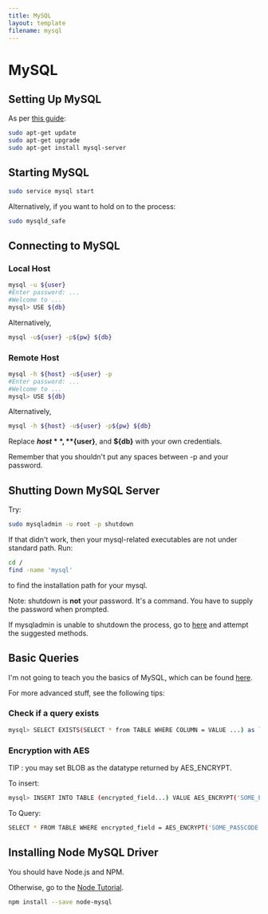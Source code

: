 ```yaml
---
title: MySQL
layout: template
filename: mysql
---
```


# MySQL

## Setting Up MySQL

As per [this guide](https://www.linode.com/docs/databases/mysql/install-mysql-on-ubuntu-14-04):

```bash
sudo apt-get update
sudo apt-get upgrade
sudo apt-get install mysql-server
```

## Starting MySQL

```bash
sudo service mysql start
```

Alternatively, if you want to hold on to the process:

```bash
sudo mysqld_safe
```

## Connecting to MySQL

### Local Host

```bash
mysql -u ${user}
#Enter password: ...
#Welcome to ...
mysql> USE ${db}
```

Alternatively,

```bash
mysql -u${user} -p${pw} ${db}
```

### Remote Host

```bash
mysql -h ${host} -u${user} -p
#Enter password: ...
#Welcome to ...
mysql> USE ${db}
```

Alternatively,

```bash
mysql -h ${host} -u${user} -p${pw} ${db}
```

Replace **${host}**, **${user}**, and **${db}** with your own credentials.

Remember that you shouldn't put any spaces between -p and your password.

## Shutting Down MySQL Server

Try:

```bash
sudo mysqladmin -u root -p shutdown
```

If that didn't work, then your mysql-related executables are not under standard path. Run:

```bash
cd /
find -name 'mysql'
```

to find the installation path for your mysql.

Note: shutdown is **not** your password. It's a command.
You have to supply the password when prompted.

If mysqladmin is unable to shutdown the process, go to [here](http://stackoverflow.com/questions/11091414/how-to-stop-mysqld) and attempt the suggested methods.

## Basic Queries

I'm not going to teach you the basics of MySQL, which can be found [here](http://dev.mysql.com/doc/refman/5.7/en/).

For more advanced stuff, see the following tips:

### Check if a query exists

```bash
mysql> SELECT EXISTS(SELECT * from TABLE WHERE COLUMN = VALUE ...) as `exists`
```

### Encryption with AES

TIP : you may set BLOB as the datatype returned by AES_ENCRYPT.

To insert:

```bash
mysql> INSERT INTO TABLE (encrypted_field...) VALUE AES_ENCRYPT('SOME_PASSCODE'), ...
```

To Query:

```bash
SELECT * FROM TABLE WHERE encrypted_field = AES_ENCRYPT('SOME_PASSCODE') AND ...
```

## Installing Node MySQL Driver

You should have Node.js and NPM.

Otherwise, go to the [Node Tutorial](../Server-MongoDB/node).

```bash
npm install --save node-mysql
```
